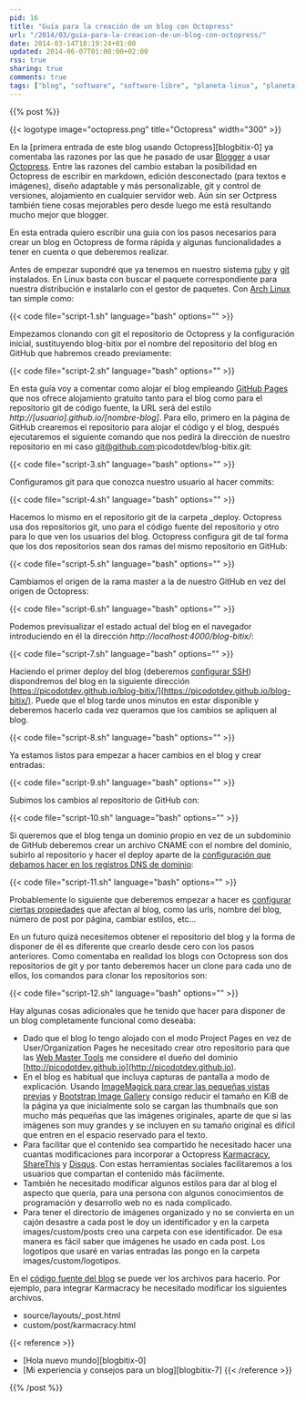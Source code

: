 ```yaml
---
pid: 16
title: "Guía para la creación de un blog con Octopress"
url: "/2014/03/guia-para-la-creacion-de-un-blog-con-octopress/"
date: 2014-03-14T18:19:24+01:00
updated: 2014-06-07T01:00:00+02:00
rss: true
sharing: true
comments: true
tags: ["blog", "software", "software-libre", "planeta-linux", "planeta-codigo"]
---
```


{{% post %}}

{{< logotype image="octopress.png" title="Octopress" width="300" >}}

En la [primera entrada de este blog usando Octopress][blogbitix-0] ya comentaba las razones por las que he pasado de usar [Blogger](http://www.blogger.com) a usar [Octopress](http://octopress.org/). Entre las razones del cambio estaban la posibilidad en Octopress de escribir en markdown, edición desconectado (para textos e imágenes), diseño adaptable y más personalizable, git y control de versiones, alojamiento en cualquier servidor web. Aún sin ser Octpress también tiene cosas mejorables pero desde luego me está resultando mucho mejor que blogger.

En esta entrada quiero escribir una guía con los pasos necesarios para crear un blog en Octopress de forma rápida y algunas funcionalidades a tener en cuenta o que deberemos realizar.

Antes de empezar supondré que ya tenemos en nuestro sistema [ruby](https://www.archlinux.org/packages/extra/x86_64/ruby/) y [git](https://www.archlinux.org/packages/extra/x86_64/git/) instalados. En Linux basta con buscar el paquete correspondiente para nuestra distribución e instalarlo con el gestor de paquetes. Con [Arch Linux](https://www.archlinux.org) tan simple como:

{{< code file="script-1.sh" language="bash" options="" >}}

Empezamos clonando con git el repositorio de Octopress y la configuración inicial, sustituyendo blog-bitix por el nombre del repositorio del blog en GitHub que habremos creado previamente:

{{< code file="script-2.sh" language="bash" options="" >}}

En esta guía voy a comentar como alojar el blog empleando [GitHub Pages](http://pages.github.com/) que nos ofrece alojamiento gratuito tanto para el blog como para el repositorio git de código fuente, la URL será del estilo _http\://[usuario].github.io/[nombre-blog]_. Para ello, primero en la página de GitHub crearemos el repositorio para alojar el código y el blog, después ejecutaremos el siguiente comando que nos pedirá la dirección de nuestro repositorio en mi caso git@github.com:picodotdev/blog-bitix.git:

{{< code file="script-3.sh" language="bash" options="" >}}

Configuramos git para que conozca nuestro usuario al hacer commits:

{{< code file="script-4.sh" language="bash" options="" >}}

Hacemos lo mismo en el repositorio git de la carpeta \_deploy. Octopress usa dos repositorios git, uno para el código fuente del repositorio y otro para lo que ven los usuarios del blog. Octopress configura git de tal forma que los dos repositorios sean dos ramas del mismo repositorio en GitHub:

{{< code file="script-5.sh" language="bash" options="" >}}

Cambiamos el origen de la rama master a la de nuestro GitHub en vez del origen de Octopress:

{{< code file="script-6.sh" language="bash" options="" >}}

Podemos previsualizar el estado actual del blog en el navegador introduciendo en él la dirección _http\://localhost:4000/blog-bitix/_:

{{< code file="script-7.sh" language="bash" options="" >}}

Haciendo el primer deploy del blog (deberemos [configurar SSH](https://help.github.com/articles/generating-ssh-keys)) dispondremos del blog en la siguiente dirección [https://picodotdev.github.io/blog-bitix/](https://picodotdev.github.io/blog-bitix/). Puede que el blog tarde unos minutos en estar disponible y deberemos hacerlo cada vez queramos que los cambios se apliquen al blog.

{{< code file="script-8.sh" language="bash" options="" >}}

Ya estamos listos para empezar a hacer cambios en el blog y crear entradas:

{{< code file="script-9.sh" language="bash" options="" >}}

Subimos los cambios al repositorio de GitHub con:

{{< code file="script-10.sh" language="bash" options="" >}}

Si queremos que el blog tenga un dominio propio en vez de un subdominio de GitHub deberemos crear un archivo CNAME con el nombre del dominio, subirlo al repositorio y hacer el deploy aparte de la [configuración que debamos hacer en los registros DNS de dominio](https://help.github.com/articles/setting-up-a-custom-domain-with-pages):

{{< code file="script-11.sh" language="bash" options="" >}}

Probablemente lo siguiente que deberemos empezar a hacer es [configurar ciertas propiedades](http://octopress.org/docs/configuring/) que afectan al blog, como las urls, nombre del blog, número de post por página, cambiar estilos, etc...

En un futuro quizá necesitemos obtener el repositorio del blog y la forma de disponer de él es diferente que crearlo desde cero con los pasos anteriores. Como comentaba en realidad los blogs con Octopress son dos repositorios de git y por tanto deberemos hacer un clone para cada uno de ellos, los comandos para clonar los repositorios son:

{{< code file="script-12.sh" language="bash" options="" >}}

Hay algunas cosas adicionales que he tenido que hacer para disponer de un blog completamente funcional como deseaba:

* Dado que el blog lo tengo alojado con el modo Project Pages en vez de User/Organization Pages he necesitado crear otro repositorio para que las [Web Master Tools](http://www.google.es/webmasters/tools/?hl=ES) me considere el dueño del dominio [http://picodotdev.github.io](http://picodotdev.github.io).
* En el blog es habitual que incluya capturas de pantalla a modo de explicación. Usando [ImageMagick para crear las pequeñas vistas previas](https://elblogdepicodev.blogspot.com.es/2012/11/convertir-imagenes-entre-formatos-y.html) y [Bootstrap Image Gallery](http://blueimp.github.io/Bootstrap-Image-Gallery/) consigo reducir el tamaño en KiB de la página ya que inicialmente solo se cargan las thumbnails que son mucho más pequeñas que las imágenes originales, aparte de que si las imágenes son muy grandes y se incluyen en su tamaño original es difícil que entren en el espacio reservado para el texto.
* Para facilitar que el contenido sea compartido he necesitado hacer una cuantas modificaciones para incorporar a Octopress [Karmacracy](http://karmacracy.com/), [ShareThis](https://www.sharethis.com/) y [Disqus](http://disqus.com/). Con estas herramientas sociales facilitaremos a los usuarios que compartan el contenido más fácilmente.
* También he necesitado modificar algunos estilos para dar al blog el aspecto que quería, para una persona con algunos conocimientos de programación y desarrollo web no es nada complicado.
* Para tener el directorio de imágenes organizado y no se convierta en un cajón desastre a cada post le doy un identificador y en la carpeta images/custom/posts creo una carpeta con ese identificador. De esa manera es fácil saber que imágenes he usado en cada post. Los logotipos que usaré en varias entradas las pongo en la carpeta images/custom/logotipos.

En el [código fuente del blog](https://github.com/picodotdev/blog-bitix) se puede ver los archivos para hacerlo. Por ejemplo, para integrar Karmacracy he necesitado modificar los siguientes archivos.

* source/layouts/\_post.html
* custom/post/karmacracy.html

{{< reference >}}
* [Hola nuevo mundo][blogbitix-0]
* [Mi experiencia y consejos para un blog][blogbitix-7]
{{< /reference >}}

{{% /post %}}
